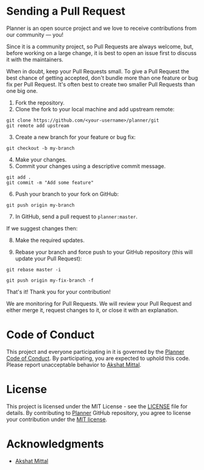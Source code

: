 # Sending a Pull Request

Planner is an open source project and we love to receive contributions from our community — you!

Since it is a community project, so Pull Requests are always welcome, but, before working on a large change, it is best to open an issue first to discuss it with the maintainers.

When in doubt, keep your Pull Requests small. To give a Pull Request the best chance of getting accepted, don't bundle more than one feature or bug fix per Pull Request. It's often best to create two smaller Pull Requests than one big one.

1. Fork the repository.
2. Clone the fork to your local machine and add upstream remote:

```
git clone https://github.com/<your-username>/planner/git
git remote add upstream
```

3. Create a new branch for your feature or bug fix:

```
git checkout -b my-branch
```

4. Make your changes.
5. Commit your changes using a descriptive commit message.

```
git add .
git commit -m "Add some feature"
```

6. Push your branch to your fork on GitHub:

```
git push origin my-branch
```

7. In GitHub, send a pull request to `planner:master`.

If we suggest changes then:

8. Make the required updates.

9. Rebase your branch and force push to your GitHub repository (this will update your Pull Request):

```
git rebase master -i

git push origin my-fix-branch -f
```

That's it! Thank you for your contribution!

We are monitoring for Pull Requests. We will review your Pull Request and either merge it, request changes to it, or close it with an explanation.

# Code of Conduct

This project and everyone participating in it is governed by the [Planner Code of Conduct](https://github.com/akshatmittal61/Planner/blob/master/CODE_OF_CONDUCT.md). By participating, you are expected to uphold this code. Please report unacceptable behavior to [Akshat Mittal](https://akshtmittal61.vercel.app/).

# License

This project is licensed under the MIT License - see the [LICENSE](./LICENSE) file for details.
By contributing to [Planner](https://github.com/akshatmittal61/planner) GitHub repository, you agree to license your contribution under the [MIT license](./LICENSE).

# Acknowledgments

- [Akshat Mittal](https://akshatmittal61.vercel.app/)